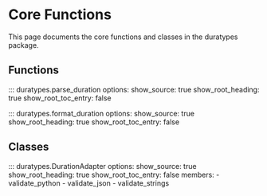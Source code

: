 # Core Functions

This page documents the core functions and classes in the duratypes package.

## Functions

::: duratypes.parse_duration
    options:
      show_source: true
      show_root_heading: true
      show_root_toc_entry: false

::: duratypes.format_duration
    options:
      show_source: true
      show_root_heading: true
      show_root_toc_entry: false

## Classes

::: duratypes.DurationAdapter
    options:
      show_source: true
      show_root_heading: true
      show_root_toc_entry: false
      members:
        - validate_python
        - validate_json
        - validate_strings

